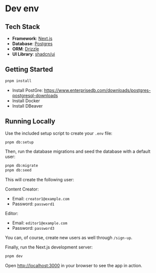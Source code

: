 # Dev env

## Tech Stack

- **Framework**: [Next.js](https://nextjs.org/)
- **Database**: [Postgres](https://www.postgresql.org/)
- **ORM**: [Drizzle](https://orm.drizzle.team/)
- **UI Library**: [shadcn/ui](https://ui.shadcn.com/)

## Getting Started

```bash
pnpm install
```
- Install PostGre: https://www.enterprisedb.com/downloads/postgres-postgresql-downloads
- Install Docker
- Install DBeaver

## Running Locally

Use the included setup script to create your `.env` file:

```bash
pnpm db:setup
```

Then, run the database migrations and seed the database with a default user:

```bash
pnpm db:migrate
pnpm db:seed
```

This will create the following user:

Content Creator:

- Email: `creator1@example.com`
- Password: `password1`

Editor:

- Email: `editor1@example.com`
- Password: `password3`

You can, of course, create new users as well through `/sign-up`.

Finally, run the Next.js development server:

```bash
pnpm dev
```

Open [http://localhost:3000](http://localhost:3000) in your browser to see the app in action.

